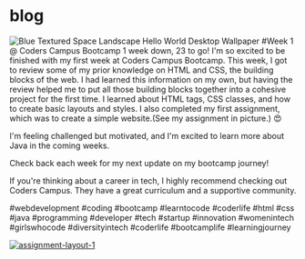 # blog
![Blue Textured Space Landscape Hello World Desktop Wallpaper](https://github.com/TjacksWebDev/blog/assets/143833425/53b7d74d-d5fa-4f5b-b749-d5d96f914359)
#Week 1 @ Coders Campus Bootcamp
1 week down, 23 to go!
I'm so excited to be finished with my first week at Coders Campus Bootcamp. This week, I got to review some of my prior knowledge on HTML and CSS, the building blocks of the web. I had learned this information on my own, but having the review helped me to put all those building blocks together into a cohesive project for the first time. I learned about HTML tags, CSS classes, and how to create basic layouts and styles. I also completed my first assignment, which was to create a simple website.(See my assignment in picture.) 😍

I'm feeling challenged but motivated, and I'm excited to learn more about Java in the coming weeks.

Check back each week for my next update on my bootcamp journey!

If you're thinking about a career in tech, I highly recommend checking out Coders Campus. They have a great curriculum and a supportive community.

#webdevelopment #coding #bootcamp #learntocode #coderlife
#html #css #java #programming #developer #tech #startup #innovation
#womenintech #girlswhocode #diversityintech
#coderlife #bootcamplife #learningjourney
<div>
<a href="https://ibb.co/JCW1DVw"><img src="https://i.ibb.co/JCW1DVw/assignment-layout-1.png" alt="assignment-layout-1" border="0"></a>
</div>
